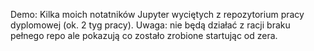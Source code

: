 Demo:
Kilka moich notatników Jupyter wyciętych z repozytorium pracy dyplomowej (ok. 2 tyg pracy). 
Uwaga: nie będą działać z racji braku pełnego repo ale pokazują co zostało zrobione startując od zera.